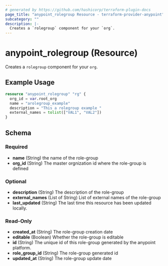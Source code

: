 ```yaml
---
# generated by https://github.com/hashicorp/terraform-plugin-docs
page_title: "anypoint_rolegroup Resource - terraform-provider-anypoint"
subcategory: ""
description: |-
  Creates a `rolegroup` component for your `org`.
---
```


# anypoint_rolegroup (Resource)

Creates a `rolegroup` component for your `org`.

## Example Usage

```terraform
resource "anypoint_rolegroup" "rg" {
  org_id = var.root_org
  name = "arolegroup_example"
  description = "This a rolegroup example "
  external_names = tolist(["VAL1", "VAL2"])
}
```

<!-- schema generated by tfplugindocs -->
## Schema

### Required

- **name** (String) the name of the role-group
- **org_id** (String) The master orgnization id where the role-group is defined

### Optional

- **description** (String) The description of the role-group
- **external_names** (List of String) List of external names of the role-group
- **last_updated** (String) The last time this resource has been updated locally.

### Read-Only

- **created_at** (String) The role-group creation date
- **editable** (Boolean) Whether the role-group is editable
- **id** (String) The unique id of this role-group generated by the anypoint platform.
- **role_group_id** (String) The role-group generated id
- **updated_at** (String) The role-group update date


